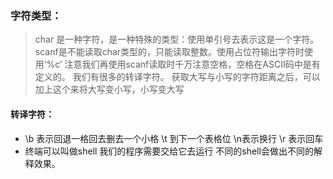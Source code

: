 ### 字符类型：
> char 是一种字符，是一种特殊的类型：使用单引号去表示这是一个字符。
> scanf是不能读取char类型的，只能读取整数。使用占位符输出字符时使用‘%c’
> 注意我们再使用scanf读取时千万注意空格，空格在ASCII码中是有定义的。
> 我们有很多的转译字符。
> 获取大写与小写的字符距离之后，可以加上这个来将大写变小写，小写变大写
#### 转译字符：
* \b 表示回退一格回去删去一个小格 \t 到下一个表格位 \n表示换行  \r 表示回车
* 终端可以叫做shell 我们的程序需要交给它去运行 不同的shell会做出不同的解释效果。

